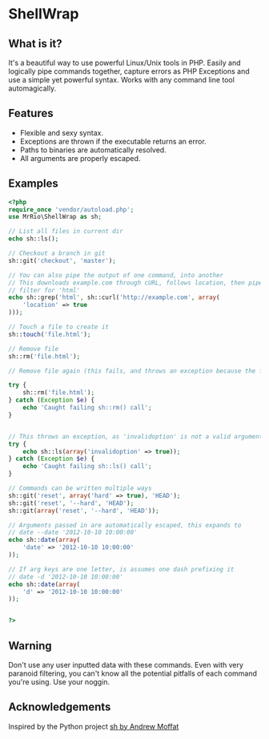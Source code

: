 ShellWrap
==================

What is it?
------------------

It's a beautiful way to use powerful Linux/Unix tools in PHP. Easily and logically pipe commands together,
capture errors as PHP Exceptions and use a simple yet powerful syntax. Works with any command line tool automagically.

Features 
------------------

* Flexible and sexy syntax.
* Exceptions are thrown if the executable returns an error.
* Paths to binaries are automatically resolved.
* All arguments are properly escaped.


Examples
------------------

```php
<?php 
require_once 'vendor/autoload.php';
use MrRio\ShellWrap as sh;

// List all files in current dir
echo sh::ls();

// Checkout a branch in git
sh::git('checkout', 'master');

// You can also pipe the output of one command, into another
// This downloads example.com through cURL, follows location, then pipes through grep to 
// filter for 'html'
echo sh::grep('html', sh::curl('http://example.com', array(
	'location' => true
)));

// Touch a file to create it
sh::touch('file.html');

// Remove file
sh::rm('file.html');

// Remove file again (this fails, and throws an exception because the file doesn't exist)

try {
	sh::rm('file.html');
} catch (Exception $e) {
	echo 'Caught failing sh::rm() call';
}


// This throws an exception, as 'invalidoption' is not a valid argument
try {
	echo sh::ls(array('invalidoption' => true));
} catch (Exception $e) {
	echo 'Caught failing sh::ls() call';
}

// Commands can be written multiple ways
sh::git('reset', array('hard' => true), 'HEAD');
sh::git('reset', '--hard', 'HEAD');
sh::git(array('reset', '--hard', 'HEAD'));

// Arguments passed in are automatically escaped, this expands to
// date --date '2012-10-10 10:00:00'
echo sh::date(array(
	'date' => '2012-10-10 10:00:00'
));

// If arg keys are one letter, is assumes one dash prefixing it
// date -d '2012-10-10 10:00:00'
echo sh::date(array(
	'd' => '2012-10-10 10:00:00'
));


?>
```

Warning
--------

Don't use any user inputted data with these commands. Even with very paranoid filtering, you 
can't know all the potential pitfalls of each command you're using. Use your noggin. 

Acknowledgements
--------------------

Inspired by the Python project [sh by Andrew Moffat](http://pypi.python.org/pypi/sh)

